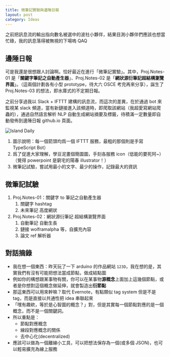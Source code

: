 ```yaml
---
title: 微筆記實驗與邊陲日報
layout: post
category: Ideas
---
```


之前把訊息流的輸出指向數名被選中的波社小夥伴，結果目測小夥伴們應該也想當忙碌，我的訊息落得被無視的下場嗚 QAQ

## 邊陲日報

可是我還是很想跟人討論啊。恰好最近在進行「微筆記實驗」。其中，Proj.Notes-01 是「**關鍵字筆記之自動產生器**」、Proj.Notes-02 是「**網狀源衍筆記超結構瀏覽界面**」。（這兩個計劃各有小型 prototype，待大六 OSCE 考完再來分享），誕生了 Proj.Notes-03 的想法，即水庫式的不定期日報。

之前分享過我以 Slack + IFTTT 建構的訊息流，而這次的差異，在於通過 bot 來監視某 slack 頻道，當有新鏈接進入該頻道時，即爬取該網站（我超愛寫網站爬蟲的），通過自然語言解析 NLP 自動生成網站摘要及標籤，待積滿一定數量即自動發佈到邊陲日報 github.io 頁面。

![Island Daily](/assets/daily.jpg)

1. 圖示說明：每一個箭頭均爲一個 IFTTT 服務，最粗的那個則是手寫 TypeScript Bot）
2. 爲了促進大家理解，學豆泥畫個簡圖圖，手刻各服務 icon（低能的要死阿~）（覺得 powerpoint 是窮宅的陽春 illustrator！）
3. 微筆記試驗，嘗試用最小的文字、最少的操作，記錄最大的資訊

## 微筆記試驗

1. Proj.Notes-01：關鍵字 to 筆記之自動產生器
   1. 關鍵字 hashtag
   2. 未來筆記 高度網狀
1. Proj.Notes-02：網狀源衍筆記 超結構瀏覽界面
   1. 自動筆記 自動生長
   2. 鏈接 wolframalpha 等，自擴充內容
   3. 論文 ref 解析器

## 對話摘錄

- 我在想一個東西：昨天玩了一下 arduino 的作品網站 `123D`，我在想的是，其實我們有沒有可能把想法當成節點，做成結點圖
- 例如你的構想跟某事物有關，你可以在某事物**源概念**上面加上這幾個節點，或者是你想對這個概念做延伸，就會製造出**衍節點**
- 那這東西可以用來幹嘛？取代 Evernote，有點類似 tag system 但是不是 tag，而是直接以共通性把 idea 串聯起來
- 「嘿有趣欸，等於是心智圖的概念？」對，但是其實每一個節點對應的是一個概念，而不是一個關鍵詞。
- 所以重點是：
  - 節點對應概念
  - 線段對應概念的關係
  - 去中心化(decentralized)
- 應該可以做為一個離線小工具，可以把想法保存為一個(或多個 JSON)，也可以輕易擴充為線上服務
